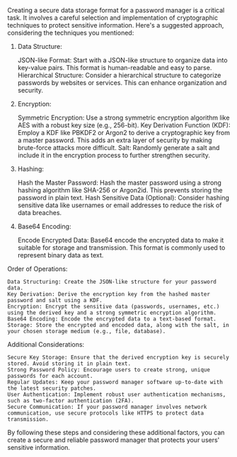Creating a secure data storage format for a password manager is a critical task. It involves a careful selection and implementation of cryptographic techniques to protect sensitive information. Here's a suggested approach, considering the techniques you mentioned:

1. Data Structure:

    JSON-like Format: Start with a JSON-like structure to organize data into key-value pairs. This format is human-readable and easy to parse.
    Hierarchical Structure: Consider a hierarchical structure to categorize passwords by websites or services. This can enhance organization and security.

2. Encryption:

    Symmetric Encryption: Use a strong symmetric encryption algorithm like AES with a robust key size (e.g., 256-bit).
    Key Derivation Function (KDF): Employ a KDF like PBKDF2 or Argon2 to derive a cryptographic key from a master password. This adds an extra layer of security by making brute-force attacks more difficult.
    Salt: Randomly generate a salt and include it in the encryption process to further strengthen security.

3. Hashing:

    Hash the Master Password: Hash the master password using a strong hashing algorithm like SHA-256 or Argon2id. This prevents storing the password in plain text.
    Hash Sensitive Data (Optional): Consider hashing sensitive data like usernames or email addresses to reduce the risk of data breaches.

4. Base64 Encoding:

    Encode Encrypted Data: Base64 encode the encrypted data to make it suitable for storage and transmission. This format is commonly used to represent binary data as text.

Order of Operations:

    Data Structuring: Create the JSON-like structure for your password data.
    Key Derivation: Derive the encryption key from the hashed master password and salt using a KDF.
    Encryption: Encrypt the sensitive data (passwords, usernames, etc.) using the derived key and a strong symmetric encryption algorithm.
    Base64 Encoding: Encode the encrypted data to a text-based format.
    Storage: Store the encrypted and encoded data, along with the salt, in your chosen storage medium (e.g., file, database).

Additional Considerations:

    Secure Key Storage: Ensure that the derived encryption key is securely stored. Avoid storing it in plain text.
    Strong Password Policy: Encourage users to create strong, unique passwords for each account.
    Regular Updates: Keep your password manager software up-to-date with the latest security patches.
    User Authentication: Implement robust user authentication mechanisms, such as two-factor authentication (2FA).
    Secure Communication: If your password manager involves network communication, use secure protocols like HTTPS to protect data transmission.

By following these steps and considering these additional factors, you can create a secure and reliable password manager that protects your users' sensitive information.

